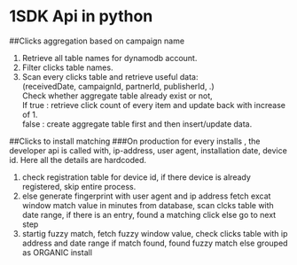 # 1SDK Api in python

##Clicks aggregation based on campaign name 
1. Retrieve all table names for dynamodb account. <br />
2. Filter clicks table names. <br />
3. Scan every clicks table and retrieve useful data: <br /> 
   (receivedDate, campaignId, partnerId, publisherId, .) <br />
   Check whether aggregate table already exist or not, <br />
        If true : retrieve click count of every item and update back with increase of 1. <br />
        false : create aggregate table first and then insert/update data. <br />
        
##Clicks to install matching
###On production for every installs , the developer api is called with,
    ip-address, user agent, installation date, device id. 
    Here all the details are hardcoded.
1. check registration table for device id, 
     if there device is already registered, skip entire process.
2. else
     generate fingerprint with user agent and ip address
     fetch excat window match value in minutes from database, 
     scan clcks table with date range, 
        if there is an entry, found a matching click
        else go to next step
3. startig fuzzy match,
     fetch fuzzy window value,
     check clicks table with ip address and date range
     if match found,
        found fuzzy match
     else
        grouped as ORGANIC install
        
     
